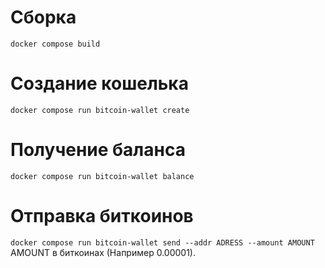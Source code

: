 # Сборка
`docker compose build`
# Создание кошелька
`docker compose run bitcoin-wallet create`
# Получение баланса
`docker compose run bitcoin-wallet balance`
# Отправка биткоинов
`docker compose run bitcoin-wallet send --addr ADRESS --amount AMOUNT`\
AMOUNT в биткоинах (Например 0.00001).
